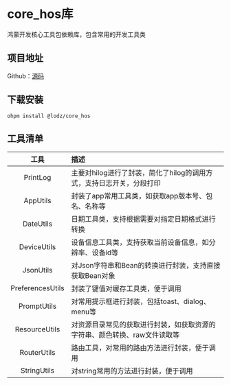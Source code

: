 # core_hos库
鸿蒙开发核心工具包依赖库，包含常用的开发工具类

## 项目地址
Github：[源码](https://github.com/LZ9/AgileDevHOS)

## 下载安装
```
ohpm install @lodz/core_hos
```

## 工具清单
|        工具        | 描述                                      |
|:----------------:|:----------------------------------------|
|     PrintLog     | 主要对hilog进行了封装，简化了hilog的调用方式，支持日志开关，分段打印 |
|     AppUtils     | 封装了app常用工具类，如获取app版本号、包名、名称等            |
|    DateUtils     | 日期工具类，支持根据需要对指定日期格式进行转换                 |
|   DeviceUtils    | 设备信息工具类，支持获取当前设备信息，如分辨率、设备id等           |
|    JsonUtils     | 对Json字符串和Bean的转换进行封装，支持直接获取Bean对象       |
| PreferencesUtils | 封装了键值对缓存工具类，便于调用                        |                                |
|   PromptUtils    | 对常用提示框进行封装，包括toast、dialog、menu等         |                               |
|  ResourceUtils   | 对资源目录常见的获取进行封装，如获取资源的字符串、颜色转换、raw文件读取等  |                             |
|   RouterUtils    | 路由工具，对常用的路由方法进行封装，便于调用                  |                                |
|   StringUtils    | 对string常用的方法进行封装，便于调用                   |                                     |      


